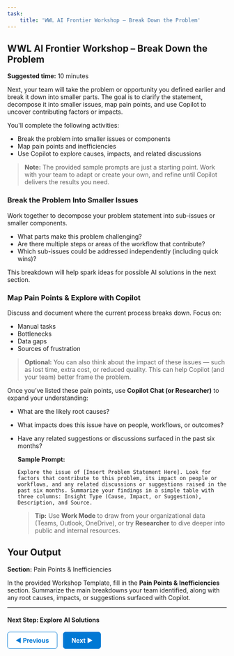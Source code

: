 ```yaml
---
task:
    title: 'WWL AI Frontier Workshop – Break Down the Problem'
---
```


## WWL AI Frontier Workshop – Break Down the Problem  

**Suggested time:** 10 minutes  

Next, your team will take the problem or opportunity you defined earlier and break it down into smaller parts. The goal is to clarify the statement, decompose it into smaller issues, map pain points, and use Copilot to uncover contributing factors or impacts.  

You'll complete the following activities:  

- Break the problem into smaller issues or components  
- Map pain points and inefficiencies  
- Use Copilot to explore causes, impacts, and related discussions  

> **Note:** The provided sample prompts are just a starting point. Work with your team to adapt or create your own, and refine until Copilot delivers the results you need.

### Break the Problem Into Smaller Issues  

Work together to decompose your problem statement into sub-issues or smaller components.  

- What parts make this problem challenging?  
- Are there multiple steps or areas of the workflow that contribute?  
- Which sub-issues could be addressed independently (including quick wins)?  

This breakdown will help spark ideas for possible AI solutions in the next section.

### Map Pain Points & Explore with Copilot  

Discuss and document where the current process breaks down. Focus on:  

- Manual tasks  
- Bottlenecks  
- Data gaps  
- Sources of frustration  

> **Optional:** You can also think about the impact of these issues — such as lost time, extra cost, or reduced quality. This can help Copilot (and your team) better frame the problem.

Once you’ve listed these pain points, use **Copilot Chat (or Researcher)** to expand your understanding:  

- What are the likely root causes?  
- What impacts does this issue have on people, workflows, or outcomes?  
- Have any related suggestions or discussions surfaced in the past six months?  

    **Sample Prompt:**

    ```text
    Explore the issue of [Insert Problem Statement Here]. Look for factors that contribute to this problem, its impact on people or workflows, and any related discussions or suggestions raised in the past six months. Summarize your findings in a simple table with three columns: Insight Type (Cause, Impact, or Suggestion), Description, and Source.
     ```

    > **Tip:** Use **Work Mode** to draw from your organizational data (Teams, Outlook, OneDrive), or try **Researcher** to dive deeper into public and internal resources.  

## Your Output  

**Section:** Pain Points & Inefficiencies  

In the provided Workshop Template, fill in the **Pain Points & Inefficiencies** section. Summarize the main breakdowns your team identified, along with any root causes, impacts, or suggestions surfaced with Copilot.

---

#### Next Step: Explore AI Solutions

<a href="https://microsoftlearning.github.io/AI-Frontier-Workshop/Instructions/Labs/2-define-the-challenge.html" 
   style="display:inline-block; padding:10px 18px; border:1px solid #0078D4; border-radius:6px; 
          background-color:#ffffff; color:#0078D4; font-weight:bold; text-decoration:none;">
   &#x25C0; Previous
</a>
<a href="https://microsoftlearning.github.io/AI-Frontier-Workshop/Instructions/Labs/4-explore-ai-solutions.html" 
   style="display:inline-block; padding:10px 18px; border:1px solid #0078D4; border-radius:6px; 
          background-color:#0078D4; color:#ffffff; font-weight:bold; text-decoration:none; margin-left:10px;">
   Next &#x25B6;
</a>
